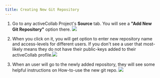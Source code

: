 ```yaml
---
title: Creating New Git Repository
---
```



	
  1. Go to any activeCollab Project's **Source** tab. You will see a **"Add New Git Repository"** option there. ![](https://rtcamp.com/files/2012/10/Add-New-Git-Repository-on-Project-Source-Tab-620x140.png)

	
  2. When you click on it, you will get option to enter new repository name and access-levels for different users. If you don't see a user that most-likely means they do not have their public-keys added to their activeCollab profile.![](https://rtcamp.com/files/2012/10/Add-New-Git-Repository.png)

	
  3. When an user will go to the newly added repository, they will see some helpful instructions on How-to-use the new git repo. ![](https://rtcamp.com/files/2012/10/Newly-Created-Git-Repo-584x350.png)


